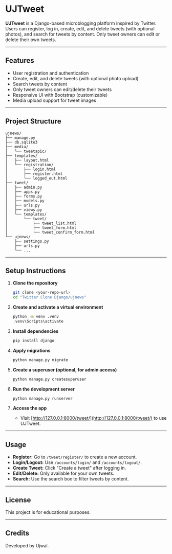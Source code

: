# UJTweet

**UJTweet** is a Django-based microblogging platform inspired by Twitter. Users can register, log in, create, edit, and delete tweets (with optional photos), and search for tweets by content. Only tweet owners can edit or delete their own tweets.

---

## Features

- User registration and authentication
- Create, edit, and delete tweets (with optional photo upload)
- Search tweets by content
- Only tweet owners can edit/delete their tweets
- Responsive UI with Bootstrap (customizable)
- Media upload support for tweet images

---

## Project Structure

```
ujnews/
├── manage.py
├── db.sqlite3
├── media/
│   └── tweetspic/
├── templates/
│   ├── layout.html
│   └── registration/
│       ├── login.html
│       ├── register.html
│       └── logged_out.html
├── tweet/
│   ├── admin.py
│   ├── apps.py
│   ├── forms.py
│   ├── models.py
│   ├── urls.py
│   ├── views.py
│   └── templates/
│       └── tweet/
│           ├── tweet_list.html
│           ├── tweet_form.html
│           └── tweet_confirm_form.html
└── ujnews/
    ├── settings.py
    ├── urls.py
    └── ...
```

---

## Setup Instructions

1. **Clone the repository**

    ```sh
    git clone <your-repo-url>
    cd "Twitter Clone Django/ujnews"
    ```

2. **Create and activate a virtual environment**

    ```sh
    python -m venv .venv
    .venv\Scripts\activate
    ```

3. **Install dependencies**

    ```sh
    pip install django
    ```

4. **Apply migrations**

    ```sh
    python manage.py migrate
    ```

5. **Create a superuser (optional, for admin access)**

    ```sh
    python manage.py createsuperuser
    ```

6. **Run the development server**

    ```sh
    python manage.py runserver
    ```

7. **Access the app**

    - Visit [http://127.0.0.1:8000/tweet/](http://127.0.0.1:8000/tweet/) to use UJTweet.

---

## Usage

- **Register:** Go to `/tweet/register/` to create a new account.
- **Login/Logout:** Use `/accounts/login/` and `/accounts/logout/`.
- **Create Tweet:** Click "Create a tweet" after logging in.
- **Edit/Delete:** Only available for your own tweets.
- **Search:** Use the search box to filter tweets by content.

---

## License

This project is for educational purposes.

---

## Credits

Developed by Ujwal.
